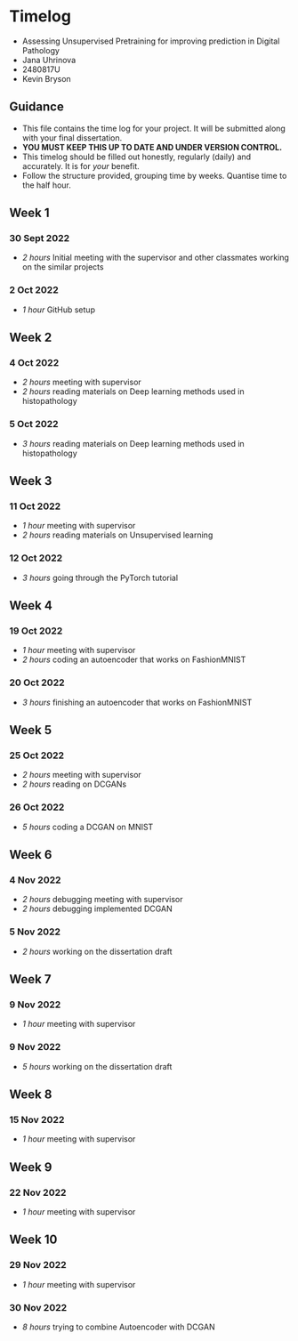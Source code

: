 # Timelog

* Assessing Unsupervised Pretraining for improving prediction in Digital Pathology
* Jana Uhrinova
* 2480817U    
* Kevin Bryson

## Guidance

* This file contains the time log for your project. It will be submitted along with your final dissertation.
* **YOU MUST KEEP THIS UP TO DATE AND UNDER VERSION CONTROL.**
* This timelog should be filled out honestly, regularly (daily) and accurately. It is for *your* benefit.
* Follow the structure provided, grouping time by weeks.  Quantise time to the half hour.

## Week 1

### 30 Sept 2022

* *2 hours* Initial meeting with the supervisor and other classmates working on the similar projects

### 2 Oct 2022

* *1 hour* GitHub setup

## Week 2

### 4 Oct 2022

* *2 hours* meeting with supervisor
* *2 hours* reading materials on Deep learning methods used in histopathology 

### 5 Oct 2022

* *3 hours* reading materials on Deep learning methods used in histopathology 

## Week 3

### 11 Oct 2022

* *1 hour* meeting with supervisor
* *2 hours* reading materials on Unsupervised learning

### 12 Oct 2022

* *3 hours* going through the PyTorch tutorial

## Week 4

### 19 Oct 2022

* *1 hour* meeting with supervisor
* *2 hours* coding an autoencoder that works on FashionMNIST

### 20 Oct 2022

* *3 hours* finishing an autoencoder that works on FashionMNIST

## Week 5

### 25 Oct 2022

* *2 hours* meeting with supervisor
* *2 hours* reading on DCGANs

### 26 Oct 2022

* *5 hours* coding a DCGAN on MNIST

## Week 6

### 4 Nov 2022

* *2 hours* debugging meeting with supervisor
* *2 hours* debugging implemented DCGAN

### 5 Nov 2022

* *2 hours* working on the dissertation draft

## Week 7

### 9 Nov 2022

* *1 hour* meeting with supervisor

### 9 Nov 2022

* *5 hours* working on the dissertation draft

## Week 8

### 15 Nov 2022

* *1 hour* meeting with supervisor

## Week 9

### 22 Nov 2022

* *1 hour* meeting with supervisor

## Week 10

### 29 Nov 2022

* *1 hour* meeting with supervisor

### 30 Nov 2022

* *8 hours* trying to combine Autoencoder with DCGAN
